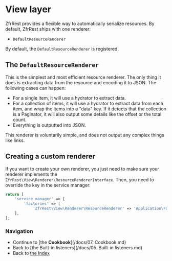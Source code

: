 # View layer

ZfrRest provides a flexible way to automatically serialize resources. By default, ZfrRest ships with one renderer:

* `DefaultResourceRenderer`

By default, the `DefaultResourceRenderer` is registered.

## The `DefaultResourceRenderer`

This is the simplest and most efficient resource renderer. The only thing it does is extracting data from the
resource and encoding it to JSON. The following cases can happen:

* For a single item, it will use a hydrator to extract data.
* For a collection of items, it will use a hydrator to extract data from each item, and wrap the items
into a "data" key. If it detects that the collection is a Paginator, it will also output some details like the offset
or the total count.
* Everything is outputted into JSON.

This renderer is voluntarily simple, and does not output any complex things like links.

## Creating a custom renderer

If you want to create your own renderer, you just need to make sure your renderer implements the
`ZfrRest\View\Renderer\ResourceRendererInterface`. Then, you need to override the key in the service manager:

```php
return [
    'service_manager' => [
        'factories' => [
            'ZfrRest\View\Renderer\ResourceRenderer' => 'Application\Factory\CustomRendererFactory',
    ],
];
```

### Navigation

* Continue to [the **Cookbook**](/docs/07. Cookbook.md)
* Back to [the Built-in listeners](/docs/05. Built-in listeners.md)
* Back to [the Index](/docs/README.md)
